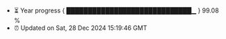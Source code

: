 - ⏳ Year progress { █████████████████████████████▁ } 99.08 %
- ⏰ Updated on Sat, 28 Dec 2024 15:19:46 GMT


